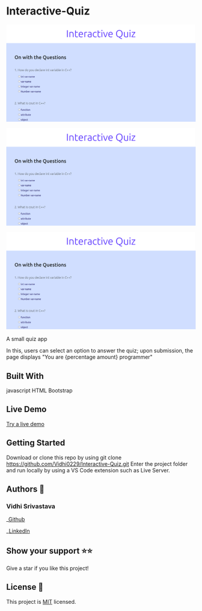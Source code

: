 # Interactive-Quiz

![Screenshot](./src/Screenshot1.png)

![Screenshot](./src/Screenshot1.png)

![Screenshot](./src/Screenshot1.png)

A small quiz app

In this, users can select an option to answer the quiz; upon submission, the page displays "You are {percentage amount} programmer"

## Built With

javascript
HTML
Bootstrap

## Live Demo

[Try a live demo](https://vidhi0229.github.io/Interactive-Quiz/)

## Getting Started

Download or clone this repo by using git clone https://github.com/Vidhi0229/Interactive-Quiz.git
Enter the project folder and run locally by using a VS Code extension such as Live Server.

## Authors 👤

### Vidhi Srivastava

_[Github](https://github.com/Vidhi0229)

_[LinkedIn](https://www.linkedin.com/in/vidhisrivastava01/)

## Show your support ⭐️⭐️

Give a star if you like this project!

## License 📝

This project is [MIT](https://www.mit.edu/~amini/LICENSE.md) licensed.